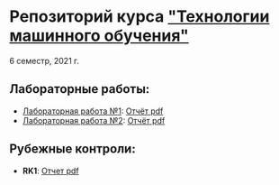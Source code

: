 # Репозиторий курса ["Технологии машинного обучения"](https://github.com/ugapanyuk/ml_course_2021/wiki/COURSE_TMO)
6 семестр, 2021 г.

## Лабораторные работы:
+ [Лабораторная работа №1](https://github.com/ksenia57/6sem_TMO/blob/master/%D0%9B%D0%B0%D0%B1%D0%BE%D1%80%D0%B0%D1%82%D0%BE%D1%80%D0%BD%D1%8B%D0%B5%20%D1%80%D0%B0%D0%B1%D0%BE%D1%82%D1%8B/Lab1.ipynb): [Отчёт pdf](https://github.com/ksenia57/6sem_TMO/blob/master/%D0%9E%D1%82%D1%87%D1%91%D1%82%D1%8B/Lab1.pdf)
+ [Лабораторная работа №2](https://github.com/ksenia57/6sem_TMO/blob/master/%D0%9B%D0%B0%D0%B1%D0%BE%D1%80%D0%B0%D1%82%D0%BE%D1%80%D0%BD%D1%8B%D0%B5%20%D1%80%D0%B0%D0%B1%D0%BE%D1%82%D1%8B/Lab2.ipynb): [Отчёт pdf](https://github.com/ksenia57/6sem_TMO/blob/master/%D0%9E%D1%82%D1%87%D1%91%D1%82%D1%8B/Lab2.pdf)
## Рубежные контроли:
+ **RK1**: [Отчет pdf](https://github.com/ksenia57/6sem_TMO/blob/master/RK1/%D0%A0%D0%9A1.pdf)
